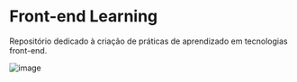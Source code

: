 # Front-end Learning
Repositório dedicado à criação de práticas de aprendizado em tecnologias front-end.

![image](https://github.com/DhBarboza/front-end-learning/assets/58331497/a6718ba1-0a75-49f9-8449-f5637c87fcfe)
